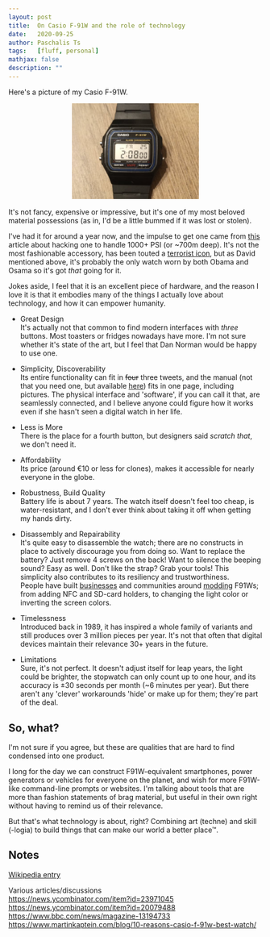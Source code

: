 ```yaml
---
layout: post
title:  On Casio F-91W and the role of technology
date:   2020-09-25
author: Paschalis Ts
tags:   [fluff, personal]
mathjax: false
description: ""  
---
```


Here's a picture of my Casio F-91W. 

<center>
<img src="/images/casio-f91w.png" style='height: 50%; width: 50%; object-fit: contain'/>
</center>

It's not fancy, expensive or impressive, but it's one of my most beloved material possessions (as in, I'd be a little bummed if it was lost or stolen).

I've had it for around a year now, and the impulse to get one came from [this](https://dvt.name/2019/06/03/hacking-the-casio-f-91w-to-handle-1000-psi/) article about hacking one to handle 1000+ PSI (or ~700m deep). It's not the most fashionable accessory, has been touted a [terrorist icon](https://reaperfeed.com/how-did-the-casio-f91w-become-a-terrorist-icon/), but as David mentioned above, it's probably the only watch worn by both Obama and Osama so it's got *that* going for it.

Jokes aside, I feel that it is an excellent piece of hardware, and the reason I love it is that it embodies many of the things I actually love about technology, and how it can empower humanity.

- Great Design  
It's actually not that common to find modern interfaces with *three* buttons. Most toasters or fridges nowadays have more. I'm not sure whether it's state of the art, but I feel that Dan Norman would be happy to use one.

- Simplicity, Discoverability   
Its entire functionality can fit in ~~four~~ three tweets, and the manual (not that you need one, but available [here](https://www.instructionsmanuals.com/sites/default/files/2019-06/Casio-qw415_587_590_593_595_596-en.pdf)) fits in one page, including pictures. The physical interface and 'software', if you can call it that, are seamlessly connected, and I believe anyone could figure how it works even if she hasn't seen a digital watch in her life.

- Less is More  
There is the place for a fourth button, but designers said *scratch that*, we don't need it.

- Affordability  
Its price (around €10 or less for clones), makes it accessible for nearly everyone in the globe.

- Robustness, Build Quality  
Battery life is about 7 years. The watch itself doesn't feel too cheap, is water-resistant, and I don't ever think about taking it off when getting my hands dirty.

- Disassembly and Repairability  
It's quite easy to disassemble the watch; there are no constructs in place to actively discourage you from doing so. Want to replace the battery? Just remove 4 screws on the back! Want to silence the beeping sound? Easy as well. Don't like the strap? Grab your tools! This simplicity also contributes to its resiliency and trustworthiness.  
People have built [businesses](http://casiomod.club/) and communities around [modding](https://www.reddit.com/r/casio/comments/f9ugyu/the_bestworst_casio_f91w_modifications_awards/) F91Ws; from adding NFC and SD-card holders, to changing the light color or inverting the screen colors.

- Timelessness   
Introduced back in 1989, it has inspired a whole family of variants and still produces over 3 million pieces per year. Ιt's not that often that digital devices maintain their relevance 30+ years in the future.

- Limitations  
Sure, it's not perfect. It doesn't adjust itself for leap years, the light could be brighter, the stopwatch can only count up to one hour, and its accuracy is ±30 seconds per month (~6 minutes per year). But there aren't any 'clever' workarounds 'hide' or make up for them; they're part of the deal.

## So, what?

I'm not sure if you agree, but these are qualities that are hard to find condensed into one product. 

I long for the day we can construct F91W-equivalent smartphones, power generators or vehicles for everyone on the planet, and wish for more F91W-like command-line prompts or websites.  I'm talking about tools that are more than fashion statements of brag material, but useful in their own right without having to remind us of their relevance.

But that's what technology is about, right? Combining art (techne) and skill (-logia) to build things that can make our world a better place™.


## Notes
[Wikipedia entry](https://en.wikipedia.org/wiki/Casio_F-91W)

Various articles/discussions  
https://news.ycombinator.com/item?id=23971045  
https://news.ycombinator.com/item?id=20079488  
https://www.bbc.com/news/magazine-13194733  
https://www.martinkaptein.com/blog/10-reasons-casio-f-91w-best-watch/  


<!--
Tweets

~~~
The Casio F91W is amazing in many ways. 

One of the most interesting is how its _entire_ functionality can fit in two^H^H three tweets.

Just remember, there are 3 buttons counting anti-clockwise (L), (C) and (A).

~~~
Button (C) always cycles through 'modes'.
- Timekeeping mode; (L) turns the light on. (A) toggles between 12/24-hours view. Long press (A) for an authenticity check.
- Alarm mode; (L) highlights fields (hour/minute) to set, and (A) advances them.
~~~
In alarm mode, press (C) to toggle the alarm, the hourly beep or both. Long pressing (A) sound-tests the alarm.
- Setup Mode; (L) highlights fields to set, from hours, minutes, month, day-of-month, day of week. Use (A) to advance the fields or long press (A) to advance quickly 
~~~
- Stopwatch mode; Press (C) to start/stop the stopwatch. If the timer is stopped, (A) clears the timer. 
If the timer is running, (A) records laptimes, while the timer continues running in the background.
If you stay idle for a minute you'll return in timekeeping mode.
~~~

-->